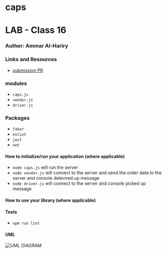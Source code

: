 # caps

# LAB - Class 16

### Author:  Ammar Al-Hariry

### Links and Resources

- [submission PR](https://github.com/401-advanced-javascript-ammar-hariry/caps/pull/1)


### modules
- ``caps.js``
- ``vendor.js``
- ``driver.js``


### Packages
- ``faker``
- ``eslint``
- ``jest``
- ``net``



#### How to initialize/run your application (where applicable)

- ``node caps.js`` will run the server
- ``node vendor.js`` will connect to the server and send the order data to the server and console delevired up message
- ``node driver.js`` will connect to the server and console picked up message


#### How to use your library (where applicable)

#### Tests
- ``npm run lint``

#### UML

![UML DIAGRAM](https://i.ibb.co/zr65czZ/caps2-uml.png)
